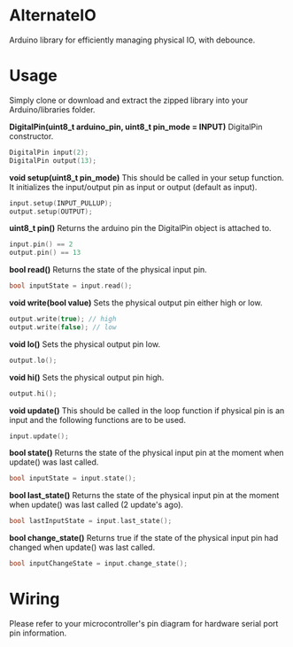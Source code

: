 # AlternateIO
Arduino library for efficiently managing physical IO, with debounce.


# Usage
Simply clone or download and extract the zipped library into your Arduino/libraries folder.


**DigitalPin(uint8_t arduino_pin, uint8_t pin_mode = INPUT)**
DigitalPin constructor.

```C++
DigitalPin input(2);
DigitalPin output(13);
```


**void setup(uint8_t pin_mode)**
This should be called in your setup function. It initializes the input/output pin as input or output (default as input).

```C++
input.setup(INPUT_PULLUP);
output.setup(OUTPUT);
```


**uint8_t pin()**
Returns the arduino pin the DigitalPin object is attached to.

```C++
input.pin() == 2
output.pin() == 13
```


**bool read()**
Returns the state of the physical input pin.

```C++
bool inputState = input.read();
```


**void write(bool value)**
Sets the physical output pin either high or low.

```C++
output.write(true); // high
output.write(false); // low
```


**void lo()**
Sets the physical output pin low.

```C++
output.lo();
```


**void hi()**
Sets the physical output pin high.

```C++
output.hi();
```


**void update()**
This should be called in the loop function if physical pin is an input and the following functions are to be used.

```C++
input.update();
```


**bool state()**
Returns the state of the physical input pin at the moment when update() was last called.

```C++
bool inputState = input.state();
```


**bool last_state()**
Returns the state of the physical input pin at the moment when update() was last called (2 update's ago).

```C++
bool lastInputState = input.last_state();
```


**bool change_state()**
Returns true if the state of the physical input pin had changed when update() was last called.

```C++
bool inputChangeState = input.change_state();
```


# Wiring
Please refer to your microcontroller's pin diagram for hardware serial port pin information.
